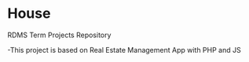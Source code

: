 # House
RDMS Term Projects Repository

-This project is based on Real Estate Management App with PHP and JS
